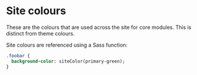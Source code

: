 # Site colours

These are the colours that are used across the site for core modules. This is distinct from theme colours.

Site colours are referenced using a Sass function:

```sass
.foobar {
  background-color: siteColor(primary-green);
}
```
